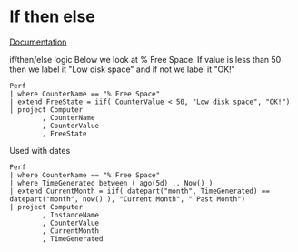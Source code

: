 # If then else

[Documentation](https://kusto.azurewebsites.net/docs/query/iiffunction.html)

if/then/else logic  Below we look at % Free Space. If value is less than 50 then we label it "Low disk space" and if not we label it "OK!"

    Perf  
    | where CounterName == "% Free Space"  
    | extend FreeState = iif( CounterValue < 50, "Low disk space", "OK!")  
    | project Computer  
            , CounterName  
            , CounterValue  
            , FreeState

Used with dates

    Perf  
    | where CounterName == "% Free Space"  
    | where TimeGenerated between ( ago(5d) .. Now() )  
    | extend CurrentMonth = iif( datepart("month", TimeGenerated) == datepart("month", now() ), "Current Month", " Past Month")  
    | project Computer  
            , InstanceName  
            , CounterValue  
            , CurrentMonth  
            , TimeGenerated

